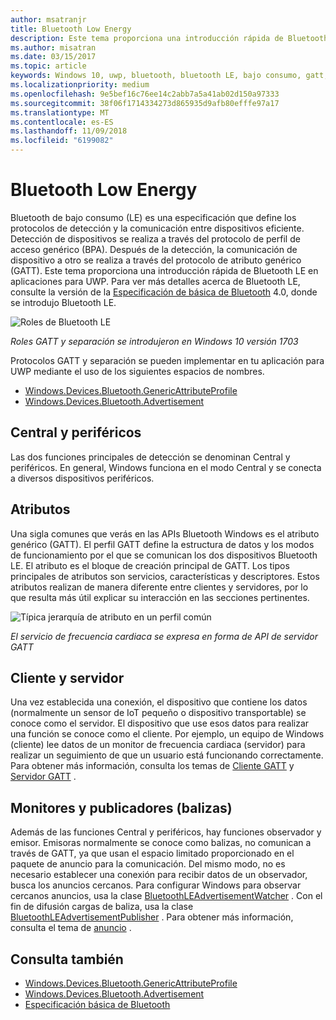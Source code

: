 ```yaml
---
author: msatranjr
title: Bluetooth Low Energy
description: Este tema proporciona una introducción rápida de Bluetooth LE en aplicaciones para UWP.
ms.author: misatran
ms.date: 03/15/2017
ms.topic: article
keywords: Windows 10, uwp, bluetooth, bluetooth LE, bajo consumo, gatt, separación, central, periférico, cliente, servidor, monitor, Editor
ms.localizationpriority: medium
ms.openlocfilehash: 9e5bef16c76ee14c2abb7a5a41ab02d150a97333
ms.sourcegitcommit: 38f06f1714334273d865935d9afb80efffe97a17
ms.translationtype: MT
ms.contentlocale: es-ES
ms.lasthandoff: 11/09/2018
ms.locfileid: "6199082"
---
```

# <a name="bluetooth-low-energy"></a>Bluetooth Low Energy
Bluetooth de bajo consumo (LE) es una especificación que define los protocolos de detección y la comunicación entre dispositivos eficiente. Detección de dispositivos se realiza a través del protocolo de perfil de acceso genérico (BPA). Después de la detección, la comunicación de dispositivo a otro se realiza a través del protocolo de atributo genérico (GATT). Este tema proporciona una introducción rápida de Bluetooth LE en aplicaciones para UWP. Para ver más detalles acerca de Bluetooth LE, consulte la versión de la [Especificación de básica de Bluetooth](https://www.bluetooth.com/specifications/bluetooth-core-specification) 4.0, donde se introdujo Bluetooth LE. 

![Roles de Bluetooth LE](images/gatt-roles.png)

*Roles GATT y separación se introdujeron en Windows 10 versión 1703*

Protocolos GATT y separación se pueden implementar en tu aplicación para UWP mediante el uso de los siguientes espacios de nombres.
- [Windows.Devices.Bluetooth.GenericAttributeProfile](https://docs.microsoft.com/en-us/uwp/api/windows.devices.bluetooth.genericattributeprofile)
- [Windows.Devices.Bluetooth.Advertisement](https://docs.microsoft.com/en-us/uwp/api/windows.devices.bluetooth.genericattributeprofile)

## <a name="central-and-peripheral"></a>Central y periféricos
Las dos funciones principales de detección se denominan Central y periféricos. En general, Windows funciona en el modo Central y se conecta a diversos dispositivos periféricos. 

## <a name="attributes"></a>Atributos
Una sigla comunes que verás en las APIs Bluetooth Windows es el atributo genérico (GATT). El perfil GATT define la estructura de datos y los modos de funcionamiento por el que se comunican los dos dispositivos Bluetooth LE. El atributo es el bloque de creación principal de GATT. Los tipos principales de atributos son servicios, características y descriptores. Estos atributos realizan de manera diferente entre clientes y servidores, por lo que resulta más útil explicar su interacción en las secciones pertinentes. 

![Típica jerarquía de atributo en un perfil común](images/gatt-service.png)

*El servicio de frecuencia cardiaca se expresa en forma de API de servidor GATT*

## <a name="client-and-server"></a>Cliente y servidor
Una vez establecida una conexión, el dispositivo que contiene los datos (normalmente un sensor de IoT pequeño o dispositivo transportable) se conoce como el servidor. El dispositivo que use esos datos para realizar una función se conoce como el cliente. Por ejemplo, un equipo de Windows (cliente) lee datos de un monitor de frecuencia cardiaca (servidor) para realizar un seguimiento de que un usuario está funcionando correctamente. Para obtener más información, consulta los temas de [Cliente GATT](gatt-client.md) y [Servidor GATT](gatt-server.md) .

## <a name="watchers-and-publishers-beacons"></a>Monitores y publicadores (balizas)
Además de las funciones Central y periféricos, hay funciones observador y emisor. Emisoras normalmente se conoce como balizas, no comunican a través de GATT, ya que usan el espacio limitado proporcionado en el paquete de anuncio para la comunicación. Del mismo modo, no es necesario establecer una conexión para recibir datos de un observador, busca los anuncios cercanos. Para configurar Windows para observar cercanos anuncios, usa la clase [BluetoothLEAdvertisementWatcher](https://docs.microsoft.com/en-us/uwp/api/windows.devices.bluetooth.advertisement.bluetoothleadvertisementwatcher) . Con el fin de difusión cargas de baliza, usa la clase [BluetoothLEAdvertisementPublisher](https://docs.microsoft.com/en-us/uwp/api/windows.devices.bluetooth.advertisement.bluetoothleadvertisementpublisher) . Para obtener más información, consulta el tema de [anuncio](ble-beacon.md) .

## <a name="see-also"></a>Consulta también
- [Windows.Devices.Bluetooth.GenericAttributeProfile](https://docs.microsoft.com/en-us/uwp/api/windows.devices.bluetooth.genericattributeprofile)
- [Windows.Devices.Bluetooth.Advertisement](https://docs.microsoft.com/en-us/uwp/api/windows.devices.bluetooth.genericattributeprofile)
- [Especificación básica de Bluetooth](https://www.bluetooth.com/specifications/bluetooth-core-specification)